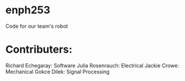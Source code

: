 # enph253
Code for our team's robot

# Contributers:
Richard Echegaray: Software
Julia Rosenrauch: Electrical
Jackie Crowe: Mechanical
Gokce Dilek: Signal Processing
